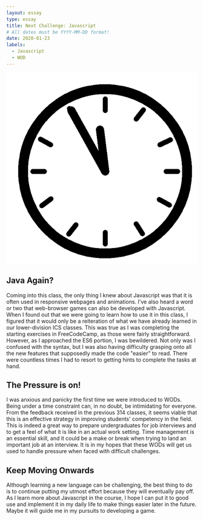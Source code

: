 ```yaml
---
layout: essay
type: essay
title: Next Challenge: Javascript
# All dates must be YYYY-MM-DD format!
date: 2020-01-23
labels:
  - Javascript
  - WOD
---
```


<img class="ui medium left floated image" src="../images/clock.gif">

## Java Again?
Coming into this class, the only thing I knew about Javascript was that it is often used in responsive webpages and animations. I've also heard a word or two that web-browser games can also be developed with Javascript. When I found out that we were going to learn how to use it in this class, I figured that it would only be a reiteration of what we have already learned in our lower-division ICS classes. This was true as I was completing the starting exercises in FreeCodeCamp, as those were fairly straightforward. However, as I approached the ES6 portion, I was bewildered. Not only was I confused with the syntax, but I was also having difficulty grasping onto all the new features that supposedly made the code "easier" to read. There were countless times I had to resort to getting hints to complete the tasks at hand.

## The Pressure is on!
I was anxious and panicky the first time we were introduced to WODs. Being under a time constraint can, in no doubt, be intimidating for everyone. From the feedback received in the previous 314 classes, it seems viable that this is an effective strategy in improving students' competency in the field. This is indeed a great way to prepare undergraduates for job interviews and to get a feel of what it is like in an actual work setting. Time management is an essential skill, and it could be a make or break when trying to land an important job at an interview. It is in my hopes that these WODs will get us used to handle pressure when faced with difficult challenges. 

## Keep Moving Onwards
Although learning a new language can be challenging, the best thing to do is to continue putting my utmost effort because they will eventually pay off. As I learn more about Javascript in the course, I hope I can put it to good use and implement it in my daily life to make things easier later in the future. Maybe it will guide me in my pursuits to developing a game.  
